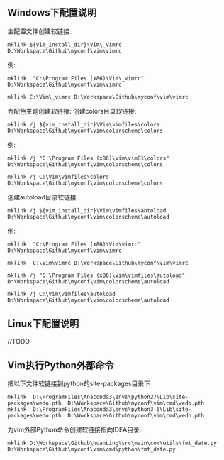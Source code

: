 ## Windows下配置说明
主配置文件创建软链接:
```
mklink ${vim_install_dir}\Vim\_vimrc D:\Workspace\Github\myconf\vim\vimrc
```
例:
```
mklink  "C:\Program Files (x86)\Vim\_vimrc" D:\Workspace\Github\myconf\vim\vimrc

mklink C:\Vim\_vimrc D:\Workspace\Github\myconf\vim\vimrc
```

为配色主题创建软链接:
创建colors目录软链接:
```
mklink /j ${vim_install_dir}\Vim\vimfiles\colors D:\Workspace\Github\myconf\vim\colorscheme\colors
```
例:
```
mklink /j "C:\Program Files (x86)\Vim\vim81\colors" D:\Workspace\Github\myconf\vim\colorscheme\colors

mklink /j C:\Vim\vimfiles\colors D:\Workspace\Github\myconf\vim\colorscheme\colors
```
创建autoload目录软链接:
```
mklink /j ${vim_install_dir}\Vim\vimfiles\autoload D:\Workspace\Github\myconf\vim\colorscheme\autoload
```
例:
```
mklink  "C:\Program Files (x86)\Vim\vimrc" D:\Workspace\Github\myconf\vim\vimrc

mklink  C:\Vim\vimrc D:\Workspace\Github\myconf\vim\vimrc

mklink /j "C:\Program Files (x86)\Vim\vimfiles\autoload" D:\Workspace\Github\myconf\vim\colorscheme\autoload

mklink /j C:\Vim\vimfiles\autoload D:\Workspace\Github\myconf\vim\colorscheme\autoload
```

## Linux下配置说明

//TODO

## Vim执行Python外部命令
把以下文件软链接到python的site-packages目录下
```
mklink  D:\ProgramFiles\Anaconda3\envs\python27\Lib\site-packages\wedo.pth  D:\Workspace\Github\myconf\vim\cmd\wedo.pth
mklink  D:\ProgramFiles\Anaconda3\envs\python3.6\Lib\site-packages\wedo.pth  D:\Workspace\Github\myconf\vim\cmd\wedo.pth
```

为vim外部Python命令创建软链接指向IDEA目录:
```
mklink D:\Workspace\Github\huanLing\src\main\com\utils\fmt_date.py D:\Workspace\Github\myconf\vim\cmd\python\fmt_date.py
```
